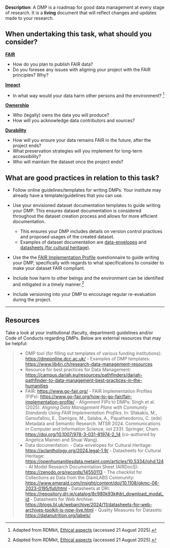 **Description**: A DMP is a roadmap for good data management at every stage of research. It is a **living** document that will reflect changes and updates made to your research.

## When undertaking this task, what should you consider?

[**FAIR**](bias/types/FAIR)

- How do you plan to publish FAIR data?
- Do you foresee any issues with aligning your project with the FAIR principles? Why?

[**Impact**](bias/types/impact)

- In what way would your data harm other persons and the environment? [^1]

[**Ownership**](bias/types/ownership)

- Who (legally) owns the data you will produce?
- How will you acknowledge data contributors and sources?

[**Durability**](bias/types/durability)

- How will you ensure your data remains FAIR in the future, after the project ends?
- What preservation strategies will you implement for long-term accessibility?
- Who will maintain the dataset once the project ends?

## What are good practices in relation to this task?

- Follow online guidelines/templates for writing DMPs. Your institute may already have a template/guidelines that you can use. 

- Use your envisioned dataset documentation templates to guide writing your DMP. This ensures dataset documentation is considered throughout the dataset creation process and allows for more efficient documentation. 
    - This ensures your DMP includes details on version control practices and proposed usages of the created dataset.
    - Examples of dataset documentation are [data-envelopes](https://aclanthology.org/2024.legal-1.9/) and [datasheets (for cultural heritage)](https://openhumanitiesdata.metajnl.com/articles/10.5334/johd.124). 

- Use the the [FAIR Implementation Profile](https://www.go-fair.org/how-to-go-fair/fair-implementation-profile/) questionnaire to guide writing your DMP, specifically with regards to what specifications to consider to make your dataset FAIR compliant. 

- Include how harm to other beings and the environment can be identified and mitigated in a timely manner.[^2]

- Include versioning into your DMP to encourage regular re-evaluation during the project. 

---

## Resources
    
Take a look at your institutional (faculty, department) guidelines and/or Code of Conducts regarding DMPs. Below are external resources that may be helpful:

> - DMP tool (for filling out templates of various funding institutions): https://dmponline.dcc.ac.uk/ 
    - Examples of DMP templates: https://www.lib4ri.ch/research-data-management-resources
> - Resource for best practices for Data Management: https://campus.dariah.eu/resources/pathfinders/dariah-pathfinder-to-data-management-best-practices-in-the-humanities
> - FAIR: https://www.go-fair.org/ 
    - FAIR Implementation Profiles (FIPs): https://www.go-fair.org/how-to-go-fair/fair-implementation-profile/ 
    - Alignment FIPs to DMPs: Singh et al. (2025). _Aligning Data Management Plans with Community Standards Using FAIR Implementation Profiles_. In: Sfakakis, M., Garoufallou, E., Damigos, M., Salaba, A., Papatheodorou, C. (eds) Metadata and Semantic Research. MTSR 2024. Communications in Computer and Information Science, vol 2331. Springer, Cham. https://doi.org/10.1007/978-3-031-81974-2_14
    (co-authored by Angelica Maineri and Shuai Wang). 
> - Data documentation:
    - Data-envelopes for Cultural Heritage: https://aclanthology.org/2024.legal-1.9/
    - Datasheets for Cultural Heritage: https://openhumanitiesdata.metajnl.com/articles/10.5334/johd.124 
    - AI Model Research Documentation Sheet (AIRDocS): https://zenodo.org/records/14550113 
    - The checklist for Collections as Data from the GlamLABS Community: https://www.emerald.com/insight/content/doi/10.1108/gkmc-06-2023-0195/full/html 
    - Datasheets at DRI: https://repository.dri.ie/catalog/8c980k93k#dri_download_modal_id
    - Datasheets for Web Archive: https://blogs.bl.uk/webarchive/2024/11/datasheets-for-web-archives-toolkit-is-now-live.html
    - Quality Measures for Datasets: https://datanutrition.org/labels/ 


[^1]: Adapted from RDMkit, [Ethical aspects](https://rdmkit.elixir-europe.org/ethics#which-aspects-of-rdm-might-raise-ethical-issues) (accessed 21 August 2025).
[^2]: Adapted from RDMkit, [Ethical aspects](https://rdmkit.elixir-europe.org/ethics#which-aspects-of-rdm-might-raise-ethical-issues) (accessed 21 August 2025).
